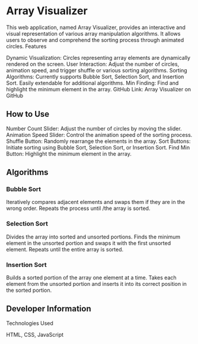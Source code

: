 <h1>Array Visualizer</h1>

This web application, named Array Visualizer, provides an interactive and visual representation of various array manipulation algorithms. It allows users to observe and comprehend the sorting process through animated circles.
Features

  Dynamic Visualization: Circles representing array elements are dynamically rendered on the screen.
  User Interaction: Adjust the number of circles, animation speed, and trigger shuffle or various sorting algorithms.
  Sorting Algorithms: Currently supports Bubble Sort, Selection Sort, and Insertion Sort. Easily extendable for additional algorithms.
  Min Finding: Find and highlight the minimum element in the array.
  GitHub Link: Array Visualizer on GitHub

<h2>How to Use</h2>

  Number Count Slider: Adjust the number of circles by moving the slider.
  Animation Speed Slider: Control the animation speed of the sorting process.
  Shuffle Button: Randomly rearrange the elements in the array.
  Sort Buttons: Initiate sorting using Bubble Sort, Selection Sort, or Insertion Sort.
  Find Min Button: Highlight the minimum element in the array.

<h2>Algorithms</h2>
<h3>Bubble Sort</h3>

  Iteratively compares adjacent elements and swaps them if they are in the wrong order.
  Repeats the process until /the array is sorted.

<h3>Selection Sort</h3>

  Divides the array into sorted and unsorted portions.
  Finds the minimum element in the unsorted portion and swaps it with the first unsorted element.
  Repeats until the entire array is sorted.

<h3>Insertion Sort</h3>

  Builds a sorted portion of the array one element at a time.
  Takes each element from the unsorted portion and inserts it into its correct position in the sorted portion.

<h2>Developer Information</h2>
Technologies Used

  HTML, CSS, JavaScript
